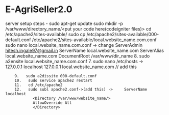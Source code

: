 # E-AgriSeller2.0

server setup steps - 
		sudo apt-get update
		sudo mkdir -p /var/www/directory_name/<put your code here(codeigniter files)>
		cd /etc/apache2/sites-available/
		sudo cp /etc/apache2/sites-available/000-default.conf /etc/apache2/sites-available/local.website_name.com.conf
		sudo nano local.website_name.com.conf -> 
		change ServerAdmin hitesh.ingale97@gmail.in
		ServerName local.website_name.com
		ServerAlias local.website_name.com
		DocumentRoot /var/www/dir_name
		8.   sudo a2ensite local.website_name.com.conf
		7.   sudo nano /etc/hosts -> 	
			127.0.0.1	localhost
			127.0.0.1	local.website_name.com                  // add this

		9.   sudo a2dissite 000-default.conf
		10.   sudo service apache2 restart
		11.   cd /etc/apache2
		12.   sudo subl apache2.conf->(add this) -> 	ServerName localhost
				<Directory /var/www/website_name/>
				AllowOverride All
				</Directory>

